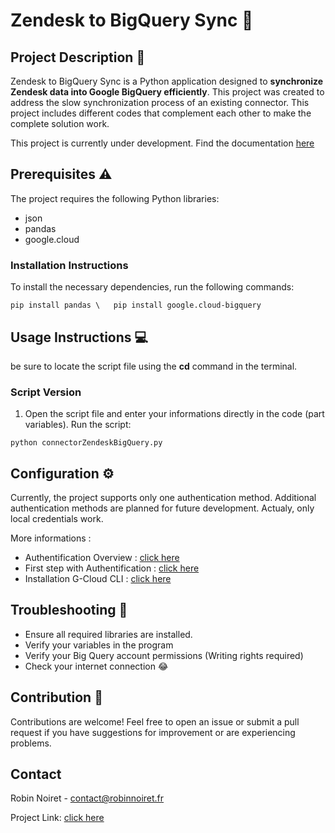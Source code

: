 # Zendesk to BigQuery Sync 🔄
## Project Description 📰
Zendesk to BigQuery Sync is a Python application designed to **synchronize Zendesk data into Google BigQuery efficiently**. This project was created to address the slow synchronization process of an existing connector. This project includes different codes that complement each other to make the complete solution work.

This project is currently under development. Find the documentation [here](https://github.com/RobinNoiret/Connector_ZendeskBigQuery/blob/986e59d9083749909d9630985a24e82ca984eaa9/Documentation/Doc_PyConnector.md)

## Prerequisites ⚠
The project requires the following Python libraries:

- json
- pandas
- google.cloud

### Installation Instructions
To install the necessary dependencies, run the following commands:

` pip install pandas \  
pip install google.cloud-bigquery `

## Usage Instructions 💻
be sure to locate the script file using the **cd** command in the terminal.

### Script Version
1. Open the script file and enter your informations directly in the code (part variables).
Run the script:

` python connectorZendeskBigQuery.py `

## Configuration ⚙
Currently, the project supports only one authentication method. Additional authentication methods are planned for future development. Actualy, only local credentials work.

More informations :
- Authentification Overview : [click here](https://cloud.google.com/bigquery/docs/authentication?hl=fr)
- First step with Authentification : [click here](https://cloud.google.com/bigquery/docs/authentication?hl=fr)
- Installation G-Cloud CLI : [click here](https://cloud.google.com/sdk/docs/install?hl=fr)

## Troubleshooting 🔨
- Ensure all required libraries are installed.
- Verify your variables in the program
- Verify your Big Query account permissions (Writing rights required)
- Check your internet connection 😂


## Contribution 🤝
Contributions are welcome! Feel free to open an issue or submit a pull request if you have suggestions for improvement or are experiencing problems.

## Contact

Robin Noiret - contact@robinnoiret.fr

Project Link: [click here](https://github.com/RobinNoiret/Connector_ZendeskBigQuery)
